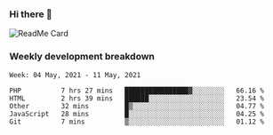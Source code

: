 ### Hi there 👋

<!--
**itzcy/itzcy** is a ✨ _special_ ✨ repository because its `README.md` (this file) appears on your GitHub profile.

Here are some ideas to get you started:

- 🔭 I’m currently working on ...
- 🌱 I’m currently learning ...
- 👯 I’m looking to collaborate on ...
- 🤔 I’m looking for help with ...
- 💬 Ask me about ...
- 📫 How to reach me: ...
- 😄 Pronouns: ...
- ⚡ Fun fact: ...
-->
![ReadMe Card](https://github-readme-stats.vercel.app/api?username=itzcy&show_icons=true&title_color=2d3198&icon_color=797cb8&text_color=24292e&bg_color=f6f8fa)

### Weekly development breakdown
<!--START_SECTION:waka-->
```text
Week: 04 May, 2021 - 11 May, 2021

PHP          7 hrs 27 mins   ████████████████▓░░░░░░░░   66.16 % 
HTML         2 hrs 39 mins   ██████░░░░░░░░░░░░░░░░░░░   23.54 % 
Other        32 mins         █▒░░░░░░░░░░░░░░░░░░░░░░░   04.77 % 
JavaScript   28 mins         █░░░░░░░░░░░░░░░░░░░░░░░░   04.25 % 
Git          7 mins          ▒░░░░░░░░░░░░░░░░░░░░░░░░   01.12 % 
```
<!--END_SECTION:waka-->
